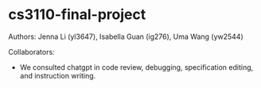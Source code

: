 # cs3110-final-project
Authors:
Jenna Li (yl3647),
Isabella Guan (ig276),
Uma Wang (yw2544)

Collaborators:
- We consulted chatgpt in code review, debugging, specification editing, and instruction writing. 

